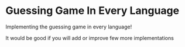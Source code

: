 # Guessing Game In Every Language

Implementing the guessing game in every language!

It would be good if you will add or improve few more implementations
